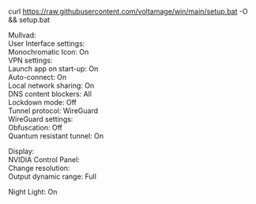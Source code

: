 curl https://raw.githubusercontent.com/voltamage/win/main/setup.bat -O && setup.bat  
  
  
Mullvad:  
User Interface settings:  
	Monochromatic Icon: On  
VPN settings:  
	Launch app on start-up: On  
	Auto-connect: On  
	Local network sharing: On  
	DNS content blockers: All  
	Lockdown mode: Off  
	Tunnel protocol: WireGuard  
WireGuard settings:  
	Obfuscation: Off  
	Quantum resistant tunnel: On  
  
  
Display:  
NVIDIA Control Panel:  
	Change resolution:  
	Output dynamic range: Full  
  
Night Light: On  